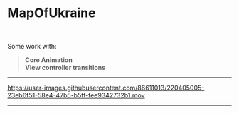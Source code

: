 # MapOfUkraine

<br />

Some work with: <br />
>  **Core Animation** <br /> 
>  **View controller transitions**
---

https://user-images.githubusercontent.com/86611013/220405005-23eb6f51-58e4-47b5-b5ff-fee9342732b1.mov

---
